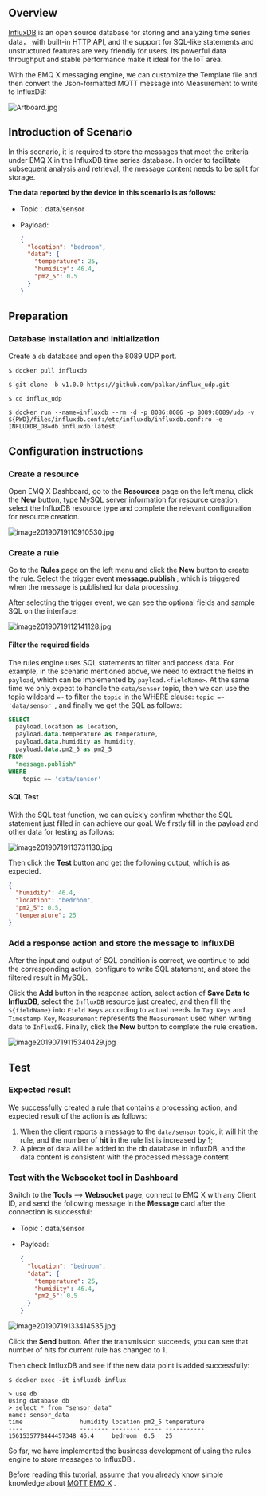 ## Overview 

[InfluxDB](https://www.influxdata.com/) is an open source database for storing and analyzing time series data， with built-in HTTP API, and the support for SQL-like statements and unstructured features are very friendly for users. Its powerful data throughput and stable performance make it ideal for the IoT area.

With the EMQ X messaging engine, we can customize the Template file and then convert the Json-formatted MQTT message into  Measurement to write to InfluxDB:

![Artboard.jpg](https://static.emqx.net/images/09b103dd807d6fd009fa102c7bcf7d09.jpg)

## Introduction of  Scenario

In this scenario, it is required to store the messages that meet the criteria under EMQ X in the InfluxDB time series database. In order to facilitate subsequent analysis and retrieval, the message content needs to be split for storage.

**The data reported by the device in this scenario is as follows:**

- Topic：data/sensor

- Payload:

  ```json
  {
    "location": "bedroom",
    "data": {
      "temperature": 25,
      "humidity": 46.4,
      "pm2_5": 0.5
    }
  }
  ```



## Preparation

### Database installation and initialization

Create a `db` database and open the 8089 UDP port.

```shell
$ docker pull influxdb

$ git clone -b v1.0.0 https://github.com/palkan/influx_udp.git

$ cd influx_udp

$ docker run --name=influxdb --rm -d -p 8086:8086 -p 8089:8089/udp -v ${PWD}/files/influxdb.conf:/etc/influxdb/influxdb.conf:ro -e INFLUXDB_DB=db influxdb:latest
```



## Configuration instructions

### Create a resource

Open EMQ X Dashboard, go to the **Resources** page on the left menu, click the **New** button, type MySQL server information for resource creation, select the InfluxDB resource type and complete the relevant configuration for resource creation.

![image20190719110910530.jpg](https://static.emqx.net/images/4acb4de9937bdd0a460086eba0ae750b.jpg)



### Create a rule

Go to the **Rules** page on the left menu and click the **New** button to create the rule. Select the trigger event **message.publish** ,  which is triggered when the message is published for data processing.

After selecting the trigger event, we can see the optional fields and sample SQL on the interface:

![image20190719112141128.jpg](https://static.emqx.net/images/8a566c0567231b6586c62f005c35fcce.jpg)



#### Filter the required fields

The rules engine uses SQL statements to filter and process data. For example, in the scenario mentioned above, we need to extract the fields in ``payload``, which can be implemented by `payload.<fieldName>`. At the same time we only expect to handle the `data/sensor` topic, then we can use the topic wildcard `=~` to filter the `topic` in the WHERE clause: `topic =~ 'data/sensor'`, and finally we get the SQL as follows:

```sql
SELECT
  payload.location as location,
  payload.data.temperature as temperature,
  payload.data.humidity as humidity,
  payload.data.pm2_5 as pm2_5
FROM
  "message.publish"
WHERE
	topic =~ 'data/sensor'
```



#### SQL Test

With the SQL test function, we can quickly confirm whether the SQL statement just filled in can achieve our goal. We  firstly fill in the payload and other data for testing as follows:

![image20190719113731130.jpg](https://static.emqx.net/images/156769eaf8720cd4b79c2dba7a929a9f.jpg)

Then click the **Test** button and get the following output, which is as expected.

```json
{
  "humidity": 46.4,
  "location": "bedroom",
  "pm2_5": 0.5,
  "temperature": 25
}
```



### Add a response action and store the message to InfluxDB

After the input and output of SQL condition  is correct, we continue to add the corresponding action, configure to write SQL statement, and store the filtered result in MySQL.

Click the **Add** button in the response action, select action of **Save Data to InfluxDB**, select the `InfluxDB` resource  just created, and then fill the `${fieldName}` into `Field Keys` according to actual needs. In `Tag Keys` and `Timestamp Key`, `Measurement` represents the `Measurement` used when writing data to `InfluxDB`. Finally, click the **New** button to complete the rule creation.

![image20190719115340429.jpg](https://static.emqx.net/images/5586dd983614fbdfc426304af396902b.jpg)



## Test

### Expected result

We successfully created a rule that contains a processing action, and expected result of the action is as follows:

1. When the client reports a message to the `data/sensor` topic, it will hit the rule, and the number of **hit** in the rule list is increased by 1;
2. A piece of data will be added to the db database in InfluxDB, and the data content is consistent with the processed message content



### Test with the Websocket tool in Dashboard

Switch to the **Tools** --> **Websocket** page, connect to EMQ X with any Client ID, and send the following message in the **Message** card after the connection is successful:

- Topic：data/sensor

- Payload:

  ```json
  {
    "location": "bedroom",
    "data": {
      "temperature": 25,
      "humidity": 46.4,
      "pm2_5": 0.5
    }
  }
  ```

![image20190719133414535.jpg](https://static.emqx.net/images/603bd675ce6ee7275f69876d44f4e484.jpg)

Click the **Send** button. After the transmission succeeds, you can see that number of hits for current rule has changed to 1.

Then check InfluxDB and see if the new data point is added successfully:

```
$ docker exec -it influxdb influx

> use db
Using database db
> select * from "sensor_data"
name: sensor_data
time                humidity location pm2_5 temperature
----                -------- -------- ----- -----------
1561535778444457348 46.4     bedroom  0.5   25
```

So far, we have implemented the business development of using the rules engine to store messages to InfluxDB  .

Before reading this tutorial, assume that you already know simple knowledge about  [MQTT](https://docs.oasis-open.org/mqtt/mqtt/v3.1.1/os/mqtt-v3.1.1-os.html),[EMQ X](https://github.com/emqx/emqx) .
